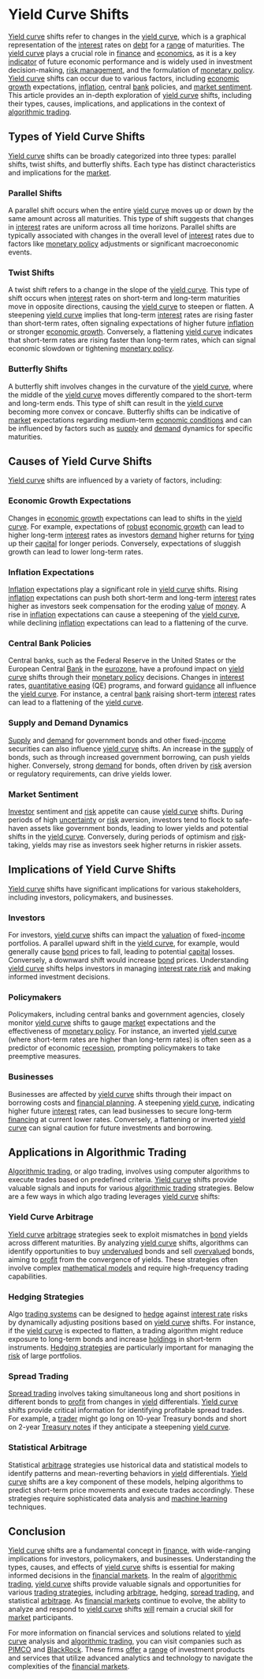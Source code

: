 # Yield Curve Shifts

[Yield curve](../y/yield_curve.md) shifts refer to changes in the [yield curve](../y/yield_curve.md), which is a graphical representation of the [interest](../i/interest.md) rates on [debt](../d/debt.md) for a [range](../r/range.md) of maturities. The [yield curve](../y/yield_curve.md) plays a crucial role in [finance](../f/finance.md) and [economics](../e/economics.md), as it is a key [indicator](../i/indicator.md) of future economic performance and is widely used in investment decision-making, [risk management](../r/risk_management.md), and the formulation of [monetary policy](../m/monetary_policy.md). [Yield curve](../y/yield_curve.md) shifts can occur due to various factors, including [economic growth](../e/economic_growth.md) expectations, [inflation](../i/inflation.md), central [bank](../b/bank.md) policies, and [market sentiment](../m/market_sentiment.md). This article provides an in-depth exploration of [yield curve](../y/yield_curve.md) shifts, including their types, causes, implications, and applications in the context of [algorithmic trading](../a/algorithmic_trading.md).

## Types of Yield Curve Shifts

[Yield curve](../y/yield_curve.md) shifts can be broadly categorized into three types: parallel shifts, twist shifts, and butterfly shifts. Each type has distinct characteristics and implications for the [market](../m/market.md).

### Parallel Shifts

A parallel shift occurs when the entire [yield curve](../y/yield_curve.md) moves up or down by the same amount across all maturities. This type of shift suggests that changes in [interest](../i/interest.md) rates are uniform across all time horizons. Parallel shifts are typically associated with changes in the overall level of [interest](../i/interest.md) rates due to factors like [monetary policy](../m/monetary_policy.md) adjustments or significant macroeconomic events.

### Twist Shifts

A twist shift refers to a change in the slope of the [yield curve](../y/yield_curve.md). This type of shift occurs when [interest](../i/interest.md) rates on short-term and long-term maturities move in opposite directions, causing the [yield curve](../y/yield_curve.md) to steepen or flatten. A steepening [yield curve](../y/yield_curve.md) implies that long-term [interest](../i/interest.md) rates are rising faster than short-term rates, often signaling expectations of higher future [inflation](../i/inflation.md) or stronger [economic growth](../e/economic_growth.md). Conversely, a flattening [yield curve](../y/yield_curve.md) indicates that short-term rates are rising faster than long-term rates, which can signal economic slowdown or tightening [monetary policy](../m/monetary_policy.md).

### Butterfly Shifts

A butterfly shift involves changes in the curvature of the [yield curve](../y/yield_curve.md), where the middle of the [yield curve](../y/yield_curve.md) moves differently compared to the short-term and long-term ends. This type of shift can result in the [yield curve](../y/yield_curve.md) becoming more convex or concave. Butterfly shifts can be indicative of [market](../m/market.md) expectations regarding medium-term [economic conditions](../e/economic_conditions.md) and can be influenced by factors such as [supply](../s/supply.md) and [demand](../d/demand.md) dynamics for specific maturities.

## Causes of Yield Curve Shifts

[Yield curve](../y/yield_curve.md) shifts are influenced by a variety of factors, including:

### Economic Growth Expectations

Changes in [economic growth](../e/economic_growth.md) expectations can lead to shifts in the [yield curve](../y/yield_curve.md). For example, expectations of [robust](../r/robust.md) [economic growth](../e/economic_growth.md) can lead to higher long-term [interest](../i/interest.md) rates as investors [demand](../d/demand.md) higher returns for [tying](../t/tying.md) up their [capital](../c/capital.md) for longer periods. Conversely, expectations of sluggish growth can lead to lower long-term rates.

### Inflation Expectations

[Inflation](../i/inflation.md) expectations play a significant role in [yield curve](../y/yield_curve.md) shifts. Rising [inflation](../i/inflation.md) expectations can push both short-term and long-term [interest](../i/interest.md) rates higher as investors seek compensation for the eroding [value](../v/value.md) of [money](../m/money.md). A rise in [inflation](../i/inflation.md) expectations can cause a steepening of the [yield curve](../y/yield_curve.md), while declining [inflation](../i/inflation.md) expectations can lead to a flattening of the curve.

### Central Bank Policies

Central banks, such as the Federal Reserve in the United States or the European Central [Bank](../b/bank.md) in the [eurozone](../e/eurozone.md), have a profound impact on [yield curve](../y/yield_curve.md) shifts through their [monetary policy](../m/monetary_policy.md) decisions. Changes in [interest](../i/interest.md) rates, [quantitative easing](../q/quantitative_easing.md) (QE) programs, and forward [guidance](../g/guidance.md) all influence the [yield curve](../y/yield_curve.md). For instance, a central [bank](../b/bank.md) raising short-term [interest](../i/interest.md) rates can lead to a flattening of the [yield curve](../y/yield_curve.md).

### Supply and Demand Dynamics

[Supply](../s/supply.md) and [demand](../d/demand.md) for government bonds and other fixed-[income](../i/income.md) securities can also influence [yield curve](../y/yield_curve.md) shifts. An increase in the [supply](../s/supply.md) of bonds, such as through increased government borrowing, can push yields higher. Conversely, strong [demand](../d/demand.md) for bonds, often driven by [risk](../r/risk.md) aversion or regulatory requirements, can drive yields lower.

### Market Sentiment

[Investor](../i/investor.md) sentiment and [risk](../r/risk.md) appetite can cause [yield curve](../y/yield_curve.md) shifts. During periods of high [uncertainty](../u/uncertainty_in_trading.md) or [risk](../r/risk.md) aversion, investors tend to flock to safe-haven assets like government bonds, leading to lower yields and potential shifts in the [yield curve](../y/yield_curve.md). Conversely, during periods of optimism and [risk](../r/risk.md)-taking, yields may rise as investors seek higher returns in riskier assets.

## Implications of Yield Curve Shifts

[Yield curve](../y/yield_curve.md) shifts have significant implications for various stakeholders, including investors, policymakers, and businesses.

### Investors

For investors, [yield curve](../y/yield_curve.md) shifts can impact the [valuation](../v/valuation.md) of fixed-[income](../i/income.md) portfolios. A parallel upward shift in the [yield curve](../y/yield_curve.md), for example, would generally cause [bond](../b/bond.md) prices to fall, leading to potential [capital](../c/capital.md) losses. Conversely, a downward shift would increase [bond](../b/bond.md) prices. Understanding [yield curve](../y/yield_curve.md) shifts helps investors in managing [interest rate risk](../i/interest_rate_risk.md) and making informed investment decisions.

### Policymakers

Policymakers, including central banks and government agencies, closely monitor [yield curve](../y/yield_curve.md) shifts to gauge [market](../m/market.md) expectations and the effectiveness of [monetary policy](../m/monetary_policy.md). For instance, an inverted [yield curve](../y/yield_curve.md) (where short-term rates are higher than long-term rates) is often seen as a predictor of economic [recession](../r/recession.md), prompting policymakers to take preemptive measures.

### Businesses

Businesses are affected by [yield curve](../y/yield_curve.md) shifts through their impact on borrowing costs and [financial planning](../f/financial_planning.md). A steepening [yield curve](../y/yield_curve.md), indicating higher future [interest](../i/interest.md) rates, can lead businesses to secure long-term [financing](../f/financing.md) at current lower rates. Conversely, a flattening or inverted [yield curve](../y/yield_curve.md) can signal caution for future investments and borrowing.

## Applications in Algorithmic Trading

[Algorithmic trading](../a/algorithmic_trading.md), or algo trading, involves using computer algorithms to execute trades based on predefined criteria. [Yield curve](../y/yield_curve.md) shifts provide valuable signals and inputs for various [algorithmic trading](../a/algorithmic_trading.md) strategies. Below are a few ways in which algo trading leverages [yield curve](../y/yield_curve.md) shifts:

### Yield Curve Arbitrage

[Yield curve](../y/yield_curve.md) [arbitrage](../a/arbitrage.md) strategies seek to exploit mismatches in [bond](../b/bond.md) yields across different maturities. By analyzing [yield curve](../y/yield_curve.md) shifts, algorithms can identify opportunities to buy [undervalued](../u/undervalued.md) bonds and sell [overvalued](../o/overvalued.md) bonds, aiming to [profit](../p/profit.md) from the convergence of yields. These strategies often involve complex [mathematical models](../m/mathematical_models_in_trading.md) and require high-frequency trading capabilities.

### Hedging Strategies

Algo [trading systems](../t/trading_systems.md) can be designed to [hedge](../h/hedge.md) against [interest rate](../i/interest_rate.md) risks by dynamically adjusting positions based on [yield curve](../y/yield_curve.md) shifts. For instance, if the [yield curve](../y/yield_curve.md) is expected to flatten, a trading algorithm might reduce exposure to long-term bonds and increase [holdings](../h/holdings.md) in short-term instruments. [Hedging strategies](../h/hedging_strategies.md) are particularly important for managing the [risk](../r/risk.md) of large portfolios.

### Spread Trading

[Spread trading](../s/spread_trading.md) involves taking simultaneous long and short positions in different bonds to [profit](../p/profit.md) from changes in [yield](../y/yield.md) differentials. [Yield curve](../y/yield_curve.md) shifts provide critical information for identifying profitable spread trades. For example, a [trader](../t/trader.md) might go long on 10-year Treasury bonds and short on 2-year [Treasury notes](../t/treasury_notes.md) if they anticipate a steepening [yield curve](../y/yield_curve.md).

### Statistical Arbitrage

Statistical [arbitrage](../a/arbitrage.md) strategies use historical data and statistical models to identify patterns and mean-reverting behaviors in [yield](../y/yield.md) differentials. [Yield curve](../y/yield_curve.md) shifts are a key component of these models, helping algorithms to predict short-term price movements and execute trades accordingly. These strategies require sophisticated data analysis and [machine learning](../m/machine_learning.md) techniques.

## Conclusion

[Yield curve](../y/yield_curve.md) shifts are a fundamental concept in [finance](../f/finance.md), with wide-ranging implications for investors, policymakers, and businesses. Understanding the types, causes, and effects of [yield curve](../y/yield_curve.md) shifts is essential for making informed decisions in the [financial markets](../f/financial_market.md). In the realm of [algorithmic trading](../a/algorithmic_trading.md), [yield curve](../y/yield_curve.md) shifts provide valuable signals and opportunities for various [trading strategies](../t/trading_strategies.md), including [arbitrage](../a/arbitrage.md), hedging, [spread trading](../s/spread_trading.md), and statistical [arbitrage](../a/arbitrage.md). As [financial markets](../f/financial_market.md) continue to evolve, the ability to analyze and respond to [yield curve](../y/yield_curve.md) shifts [will](../w/will.md) remain a crucial skill for [market](../m/market.md) participants.

For more information on financial services and solutions related to [yield curve](../y/yield_curve.md) analysis and [algorithmic trading](../a/algorithmic_trading.md), you can visit companies such as [PIMCO](https://www.pimco.com/) and [BlackRock](https://www.blackrock.com/). These firms [offer](../o/offer.md) a [range](../r/range.md) of investment products and services that utilize advanced analytics and technology to navigate the complexities of the [financial markets](../f/financial_market.md).
